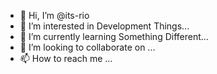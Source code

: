 - 👋 Hi, I’m @its-rio
- 👀 I’m interested in Development Things...
- 🌱 I’m currently learning Something Different...
- 💞️ I’m looking to collaborate on ...
- 📫 How to reach me ...

<!---
its-rio/its-rio is a ✨ special ✨ repository because its `README.md` (this file) appears on your GitHub profile.
You can click the Preview link to take a look at your changes.
--->
